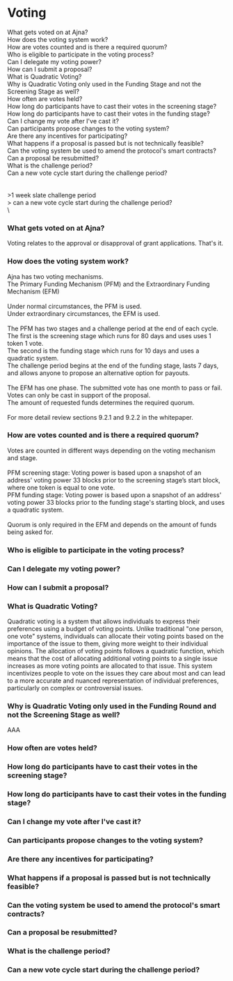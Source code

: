 # Voting

What gets voted on at Ajna?\
How does the voting system work?\
How are votes counted and is there a required quorum?\
Who is eligible to participate in the voting process?\
Can I delegate my voting power?\
How can I submit a proposal?\
What is Quadratic Voting?\
Why is Quadratic Voting only used in the Funding Stage and not the Screening Stage as well?\
How often are votes held?\
How long do participants have to cast their votes in the screening stage?\
How long do participants have to cast their votes in the funding stage?\
Can I change my vote after I've cast it?\
Can participants propose changes to the voting system?\
Are there any incentives for participating?\
What happens if a proposal is passed but is not technically feasible?\
Can the voting system be used to amend the protocol's smart contracts?\
Can a proposal be resubmitted?\
What is the challenge period?\
Can a new vote cycle start during the challenge period?\
\
\
\>1 week slate challenge period\
\> can a new vote cycle start during the challenge period?\
\


### What gets voted on at Ajna?

Voting relates to the approval or disapproval of grant applications. That's it.

### How does the voting system work?

Ajna has two voting mechanisms. \
The Primary Funding Mechanism (PFM) and the Extraordinary Funding Mechanism (EFM)\
\
Under normal circumstances, the PFM is used.\
Under extraordinary circumstances, the EFM is used. \
\
The PFM has two stages and a challenge period at the end of each cycle.\
The first is the screening stage which runs for 80 days and uses uses 1 token 1 vote.\
The second is the funding stage which runs for 10 days and uses a quadratic system.\
The challenge period begins at the end of the funding stage, lasts 7 days, and allows anyone to propose an alternative option for payouts.\
\
The EFM has one phase. The submitted vote has one month to pass or fail.\
Votes can only be cast in support of the proposal.\
The amount of requested funds determines the required quorum.\
\
For more detail review sections 9.2.1 and 9.2.2 in the whitepaper.

### How are votes counted and is there a required quorum?

Votes are counted in different ways depending on the voting mechanism and stage. \
\
PFM screening stage: Voting power is based upon a snapshot of an address' voting power 33 blocks prior to the screening stage’s start block, where one token is equal to one vote. \
PFM funding stage: Voting power is based upon a snapshot of an address' voting power 33 blocks prior to the funding stage's starting block, and uses a quadratic system.\
\
Quorum is only required in the EFM and depends on the amount of funds being asked for.

### Who is eligible to participate in the voting process? 

### Can I delegate my voting power? 

### How can I submit a proposal?



### What is Quadratic Voting?

Quadratic voting is a system that allows individuals to express their preferences using a budget of voting points. Unlike traditional "one person, one vote" systems, individuals can allocate their voting points based on the importance of the issue to them, giving more weight to their individual opinions. The allocation of voting points follows a quadratic function, which means that the cost of allocating additional voting points to a single issue increases as more voting points are allocated to that issue. This system incentivizes people to vote on the issues they care about most and can lead to a more accurate and nuanced representation of individual preferences, particularly on complex or controversial issues.

### Why is Quadratic Voting only used in the Funding Round and not the Screening Stage as well?

AAA

### How often are votes held?

### &#x20;How long do participants have to cast their votes in the screening stage? 

### How long do participants have to cast their votes in the funding stage? 

### Can I change my vote after I've cast it? 

### Can participants propose changes to the voting system? 

### Are there any incentives for participating? 

### What happens if a proposal is passed but is not technically feasible? 

### Can the voting system be used to amend the protocol's smart contracts? 

### Can a proposal be resubmitted?

### What is the challenge period?

### &#x20;Can a new vote cycle start during the challenge period?

